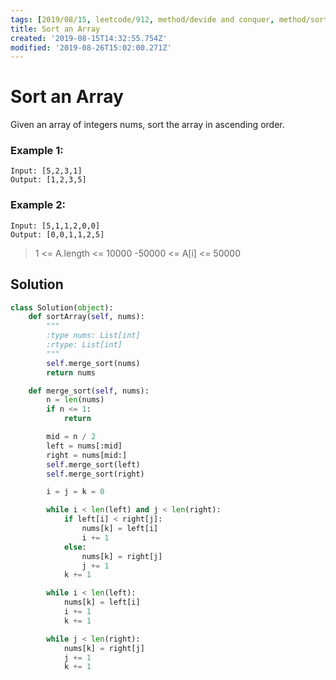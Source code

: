 ```yaml
---
tags: [2019/08/15, leetcode/912, method/devide and conquer, method/sort]
title: Sort an Array
created: '2019-08-15T14:32:55.754Z'
modified: '2019-08-26T15:02:00.271Z'
---
```


# Sort an Array


Given an array of integers nums, sort the array in ascending order.



### Example 1:

```
Input: [5,2,3,1]
Output: [1,2,3,5]
```

### Example 2:

```
Input: [5,1,1,2,0,0]
Output: [0,0,1,1,2,5]
```



> 1 <= A.length <= 10000
> -50000 <= A[i] <= 50000


## Solution

```python
class Solution(object):
    def sortArray(self, nums):
        """
        :type nums: List[int]
        :rtype: List[int]
        """
        self.merge_sort(nums)
        return nums

    def merge_sort(self, nums):
        n = len(nums)
        if n <= 1:
            return

        mid = n / 2
        left = nums[:mid]
        right = nums[mid:]
        self.merge_sort(left)
        self.merge_sort(right)

        i = j = k = 0

        while i < len(left) and j < len(right):
            if left[i] < right[j]:
                nums[k] = left[i]
                i += 1
            else:
                nums[k] = right[j]
                j += 1
            k += 1

        while i < len(left):
            nums[k] = left[i]
            i += 1
            k += 1

        while j < len(right):
            nums[k] = right[j]
            j += 1
            k += 1
```
